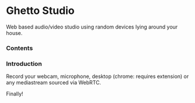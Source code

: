 Ghetto Studio
=============

Web based audio/video studio using random devices lying around your house.

### Contents

### Introduction
Record your webcam, microphone, desktop (chrome: requires extension) or any mediastream sourced via WebRTC.

Finally!
